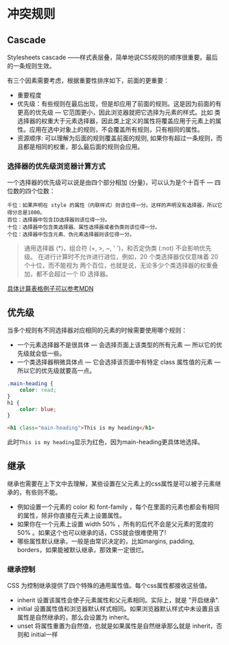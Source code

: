 # 冲突规则

## Cascade

Stylesheets cascade ——样式表层叠，简单地说CSS规则的顺序很重要。最后的一条规则生效。

有三个因素需要考虑，根据重要性排序如下，前面的更重要：

* 重要程度
* 优先级：有些规则在最后出现，但是却应用了前面的规则。这是因为前面的有更高的优先级 — 它范围更小，因此浏览器就把它选择为元素的样式。比如 类选择器的权重大于元素选择器，因此类上定义的属性将覆盖应用于元素上的属性。应用在选中对象上的规则，不会覆盖所有规则，只有相同的属性。
* 资源顺序: 可以理解为后面的规则覆盖前面的规则, 如果你有超过一条规则，而且都是相同的权重，那么最后面的规则会应用。

### 选择器的优先级浏览器计算方式

一个选择器的优先级可以说是由四个部分相加 (分量)，可以认为是个十百千 — 四位数的四个位数：

    千位：如果声明在 style 的属性（内联样式）则该位得一分。这样的声明没有选择器，所以它得分总是1000。
    百位：选择器中包含ID选择器则该位得一分。
    十位：选择器中包含类选择器、属性选择器或者伪类则该位得一分。
    个位：选择器中包含元素、伪元素选择器则该位得一分。

>通用选择器 (*)，组合符 (+, >, ~, ' ')，和否定伪类 (:not) 不会影响优先级。
>在进行计算时不允许进行进位，例如，20 个类选择器仅仅意味着 20 个十位，而不能视为 两个百位，也就是说，无论多少个类选择器的权重叠加，都不会超过一个 ID 选择器。

[具体计算表格例子可以参考MDN](https://developer.mozilla.org/zh-CN/docs/Learn/CSS/Building_blocks/Cascade_and_inheritance)


## 优先级

当多个规则有不同选择器对应相同的元素的时候需要使用哪个规则：

* 一个元素选择器不是很具体 — 会选择页面上该类型的所有元素 — 所以它的优先级就会低一些。
* 一个类选择器稍微具体点 — 它会选择该页面中有特定 class 属性值的元素 — 所以它的优先级就要高一点。

```css
.main-heading {
    color: read;
}
h1 {
    color: blue;
}
```
```html
<h1 class="main-heading">This is my heading</h1>
```
此时`This is my heading`显示为红色，因为main-heading更具体地选择。

## 继承

继承也需要在上下文中去理解，某些设置在父元素上的css属性是可以被子元素继承的，有些则不能。

* 例如设置一个元素的 color 和 font-family ，每个在里面的元素也都会有相同的属性，除非你直接在元素上设置属性。
* 如果你在一个元素上设置 width 50% ，所有的后代不会是父元素的宽度的50% 。如果这个也可以继承的话，CSS就会很难使用了!
* 哪些属性默认继承，一般是由常识决定的，比如margins, padding, borders，如果能被默认继承，那效果一定很烂。

### 继承控制

CSS 为控制继承提供了四个特殊的通用属性值。每个css属性都接收这些值。

* inherit 设置该属性会使子元素属性和父元素相同。实际上，就是 "开启继承".
* initial 设置属性值和浏览器默认样式相同。如果浏览器默认样式中未设置且该属性是自然继承的，那么会设置为 inherit。
* unset 将属性重置为自然值，也就是如果属性是自然继承那么就是 inherit，否则和 initial一样